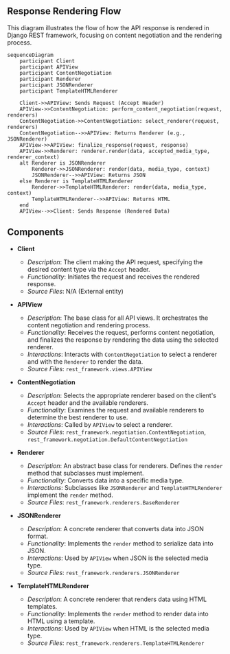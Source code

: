 ## Response Rendering Flow

This diagram illustrates the flow of how the API response is rendered in Django REST framework, focusing on content negotiation and the rendering process.

```mermaid
sequenceDiagram
    participant Client
    participant APIView
    participant ContentNegotiation
    participant Renderer
    participant JSONRenderer
    participant TemplateHTMLRenderer

    Client->>APIView: Sends Request (Accept Header)
    APIView->>ContentNegotiation: perform_content_negotiation(request, renderers)
    ContentNegotiation->>ContentNegotiation: select_renderer(request, renderers)
    ContentNegotiation-->>APIView: Returns Renderer (e.g., JSONRenderer)
    APIView->>APIView: finalize_response(request, response)
    APIView->>Renderer: renderer.render(data, accepted_media_type, renderer_context)
    alt Renderer is JSONRenderer
        Renderer->>JSONRenderer: render(data, media_type, context)
        JSONRenderer-->>APIView: Returns JSON
    else Renderer is TemplateHTMLRenderer
        Renderer->>TemplateHTMLRenderer: render(data, media_type, context)
        TemplateHTMLRenderer-->>APIView: Returns HTML
    end
    APIView-->>Client: Sends Response (Rendered Data)
```

## Components

-   **Client**
    -   *Description*: The client making the API request, specifying the desired content type via the `Accept` header.
    -   *Functionality*: Initiates the request and receives the rendered response.
    -   *Source Files*: N/A (External entity)

-   **APIView**
    -   *Description*: The base class for all API views. It orchestrates the content negotiation and rendering process.
    -   *Functionality*: Receives the request, performs content negotiation, and finalizes the response by rendering the data using the selected renderer.
    -   *Interactions*: Interacts with `ContentNegotiation` to select a renderer and with the `Renderer` to render the data.
    -   *Source Files*: `rest_framework.views.APIView`

-   **ContentNegotiation**
    -   *Description*: Selects the appropriate renderer based on the client's `Accept` header and the available renderers.
    -   *Functionality*: Examines the request and available renderers to determine the best renderer to use.
    -   *Interactions*: Called by `APIView` to select a renderer.
    -   *Source Files*: `rest_framework.negotiation.ContentNegotiation`, `rest_framework.negotiation.DefaultContentNegotiation`

-   **Renderer**
    -   *Description*: An abstract base class for renderers. Defines the `render` method that subclasses must implement.
    -   *Functionality*: Converts data into a specific media type.
    -   *Interactions*: Subclasses like `JSONRenderer` and `TemplateHTMLRenderer` implement the `render` method.
    -   *Source Files*: `rest_framework.renderers.BaseRenderer`

-   **JSONRenderer**
    -   *Description*: A concrete renderer that converts data into JSON format.
    -   *Functionality*: Implements the `render` method to serialize data into JSON.
    -   *Interactions*: Used by `APIView` when JSON is the selected media type.
    -   *Source Files*: `rest_framework.renderers.JSONRenderer`

-   **TemplateHTMLRenderer**
    -   *Description*: A concrete renderer that renders data using HTML templates.
    -   *Functionality*: Implements the `render` method to render data into HTML using a template.
    -   *Interactions*: Used by `APIView` when HTML is the selected media type.
    -   *Source Files*: `rest_framework.renderers.TemplateHTMLRenderer`

